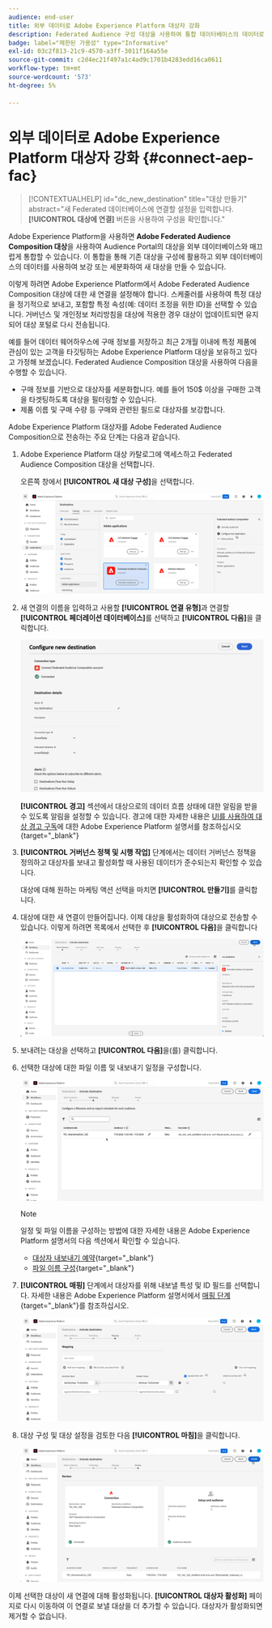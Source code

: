 ```yaml
---
audience: end-user
title: 외부 데이터로 Adobe Experience Platform 대상자 강화
description: Federated Audience 구성 대상을 사용하여 통합 데이터베이스의 데이터로 Adobe Experience Platform 대상을 세분화하고 보강하는 방법을 알아봅니다.
badge: label="제한된 가용성" type="Informative"
exl-id: 03c2f813-21c9-4570-a3ff-3011f164a55e
source-git-commit: c2d4ec21f497a1c4ad9c1701b4283edd16ca0611
workflow-type: tm+mt
source-wordcount: '573'
ht-degree: 5%

---
```


# 외부 데이터로 Adobe Experience Platform 대상자 강화 {#connect-aep-fac}

>[!CONTEXTUALHELP]
>id="dc_new_destination"
>title="대상 만들기"
>abstract="새 Federated 데이터베이스에 연결할 설정을 입력합니다. **[!UICONTROL 대상에 연결]** 버튼을 사용하여 구성을 확인합니다."

Adobe Experience Platform을 사용하면 **Adobe Federated Audience Composition 대상**&#x200B;을 사용하여 Audience Portal의 대상을 외부 데이터베이스와 매끄럽게 통합할 수 있습니다. 이 통합을 통해 기존 대상을 구성에 활용하고 외부 데이터베이스의 데이터를 사용하여 보강 또는 세분화하여 새 대상을 만들 수 있습니다.

이렇게 하려면 Adobe Experience Platform에서 Adobe Federated Audience Composition 대상에 대한 새 연결을 설정해야 합니다. 스케줄러를 사용하여 특정 대상을 정기적으로 보내고, 포함할 특정 속성(예: 데이터 조정을 위한 ID)을 선택할 수 있습니다. 거버넌스 및 개인정보 처리방침을 대상에 적용한 경우 대상이 업데이트되면 유지되어 대상 포털로 다시 전송됩니다.

예를 들어 데이터 웨어하우스에 구매 정보를 저장하고 최근 2개월 이내에 특정 제품에 관심이 있는 고객을 타깃팅하는 Adobe Experience Platform 대상을 보유하고 있다고 가정해 보겠습니다. Federated Audience Composition 대상을 사용하여 다음을 수행할 수 있습니다.

* 구매 정보를 기반으로 대상자를 세분화합니다. 예를 들어 150$ 이상을 구매한 고객을 타겟팅하도록 대상을 필터링할 수 있습니다.
* 제품 이름 및 구매 수량 등 구매와 관련된 필드로 대상자를 보강합니다.

Adobe Experience Platform 대상자를 Adobe Federated Audience Composition으로 전송하는 주요 단계는 다음과 같습니다.

1. Adobe Experience Platform 대상 카탈로그에 액세스하고 Federated Audience Composition 대상을 선택합니다.

   오른쪽 창에서 **[!UICONTROL 새 대상 구성]**&#x200B;을 선택합니다.

   ![](assets/destination-new.png)

1. 새 연결의 이름을 입력하고 사용할 **[!UICONTROL 연결 유형]**&#x200B;과 연결할 **[!UICONTROL 페더레이션 데이터베이스]**&#x200B;를 선택하고 **[!UICONTROL 다음]**&#x200B;을 클릭합니다.

   ![](assets/destination-configure.png)

   **[!UICONTROL 경고]** 섹션에서 대상으로의 데이터 흐름 상태에 대한 알림을 받을 수 있도록 알림을 설정할 수 있습니다. 경고에 대한 자세한 내용은 [UI를 사용하여 대상 경고 구독](https://experienceleague.adobe.com/en/docs/experience-platform/destinations/ui/alerts)에 대한 Adobe Experience Platform 설명서를 참조하십시오{target="_blank"}

1. **[!UICONTROL 거버넌스 정책 및 시행 작업]** 단계에서는 데이터 거버넌스 정책을 정의하고 대상자를 보내고 활성화할 때 사용된 데이터가 준수되는지 확인할 수 있습니다.

   대상에 대해 원하는 마케팅 액션 선택을 마치면 **[!UICONTROL 만들기]**&#x200B;를 클릭합니다.

1. 대상에 대한 새 연결이 만들어집니다. 이제 대상을 활성화하여 대상으로 전송할 수 있습니다. 이렇게 하려면 목록에서 선택한 후 **[!UICONTROL 다음]**&#x200B;을 클릭합니다

   ![](assets/destination-activate.png)

1. 보내려는 대상을 선택하고 **[!UICONTROL 다음]**&#x200B;을(를) 클릭합니다.

1. 선택한 대상에 대한 파일 이름 및 내보내기 일정을 구성합니다.

   ![](assets/destination-schedule.png)

   >[!NOTE]
   >
   >일정 및 파일 이름을 구성하는 방법에 대한 자세한 내용은 Adobe Experience Platform 설명서의 다음 섹션에서 확인할 수 있습니다.
   >
   >* [대상자 내보내기 예약](https://experienceleague.adobe.com/en/docs/experience-platform/destinations/ui/activate/activate-batch-profile-destinations#scheduling){target="_blank"}
   >* [파일 이름 구성](https://experienceleague.adobe.com/en/docs/experience-platform/destinations/ui/activate/activate-batch-profile-destinations#configure-file-names){target="_blank"}

1. **[!UICONTROL 매핑]** 단계에서 대상자를 위해 내보낼 특성 및 ID 필드를 선택합니다. 자세한 내용은 Adobe Experience Platform 설명서에서 [매핑 단계](https://experienceleague.adobe.com/en/docs/experience-platform/destinations/ui/activate/activate-batch-profile-destinations#mapping){target="_blank"}를 참조하십시오.

   ![](assets/destination-attributes.png)

1. 대상 구성 및 대상 설정을 검토한 다음 **[!UICONTROL 마침]**&#x200B;을 클릭합니다.

   ![](assets/destination-review.png)

이제 선택한 대상이 새 연결에 대해 활성화됩니다. **[!UICONTROL 대상자 활성화]** 페이지로 다시 이동하여 이 연결로 보낼 대상을 더 추가할 수 있습니다. 대상자가 활성화되면 제거할 수 없습니다.
